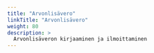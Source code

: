 ```yaml
---
title: "Arvonlisävero"
linkTitle: "Arvonlisävero"
weight: 80
description: >
  Arvonlisäveron kirjaaminen ja ilmoittaminen
---
```

